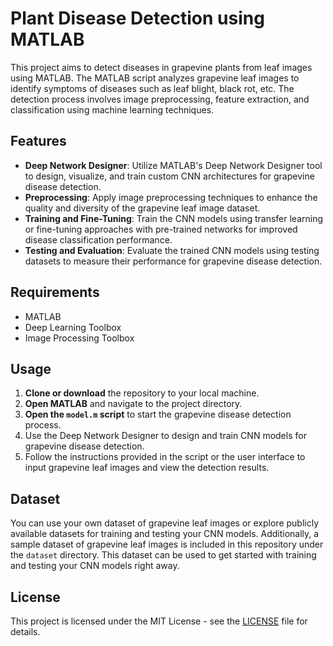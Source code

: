 
#  Plant Disease Detection using MATLAB

This project aims to detect diseases in grapevine plants from leaf images using MATLAB. The MATLAB script analyzes grapevine leaf images to identify symptoms of diseases such as leaf blight, black rot, etc. The detection process involves image preprocessing, feature extraction, and classification using machine learning techniques.

## Features



- **Deep Network Designer**: Utilize MATLAB's Deep Network Designer tool to design, visualize, and train custom CNN architectures for grapevine disease detection.
- **Preprocessing**: Apply image preprocessing techniques to enhance the quality and diversity of the grapevine leaf image dataset.
- **Training and Fine-Tuning**: Train the CNN models using transfer learning or fine-tuning approaches with pre-trained networks for improved disease classification performance.
- **Testing and Evaluation**: Evaluate the trained CNN models using testing datasets to measure their performance for grapevine disease detection.

## Requirements

- MATLAB 
- Deep Learning Toolbox
- Image Processing Toolbox

## Usage

1. **Clone or download** the repository to your local machine.
2. **Open MATLAB** and navigate to the project directory.
3. **Open the `model.m` script** to start the grapevine disease detection process.
4. Use the Deep Network Designer to design and train CNN models for grapevine disease detection.
5. Follow the instructions provided in the script or the user interface to input grapevine leaf images and view the detection results.

 ## Dataset

You can use your own dataset of grapevine leaf images or explore publicly available datasets  for training and testing your CNN models. Additionally, a sample dataset of grapevine leaf images is included in this repository under the `dataset` directory. This dataset can be used to get started with training and testing your CNN models right away.

## License

This project is licensed under the MIT License - see the [LICENSE](https://github.com/sneyah/Plant-disease-detection?tab=MIT-1-ov-file) file for details.
